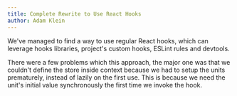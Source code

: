 ```yaml
---
title: Complete Rewrite to Use React Hooks
author: Adam Klein
---
```


We've managed to find a way to use regular React hooks, which can leverage hooks libraries, project's custom hooks, ESLint rules and devtools.

<!--truncate-->

There were a few problems which this approach, the major one was that we couldn't define the store inside context because we had to setup the units prematurely, instead of lazily on the first use.
This is because we need the unit's initial value synchronously the first time we invoke the hook.
